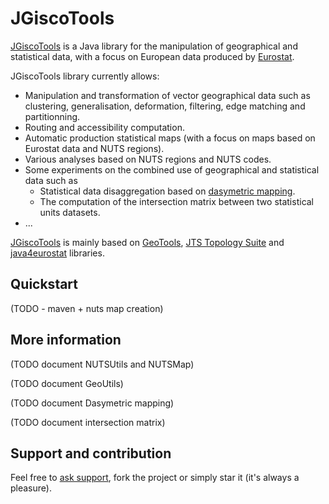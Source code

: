# JGiscoTools

[JGiscoTools](https://github.com/eurostat/JGiscoTools) is a Java library for the manipulation of geographical and statistical data, with a focus on European data produced by [Eurostat](http://ec.europa.eu/eurostat).

JGiscoTools library currently allows:
- Manipulation and transformation of vector geographical data such as clustering, generalisation, deformation, filtering, edge matching and partitionning.
- Routing and accessibility computation.
- Automatic production statistical maps (with a focus on maps based on Eurostat data and NUTS regions).
- Various analyses based on NUTS regions and NUTS codes.
- Some experiments on the combined use of geographical and statistical data such as
  - Statistical data disaggregation based on [dasymetric mapping](https://en.wikipedia.org/wiki/Dasymetric_map).
  - The computation of the intersection matrix between two statistical units datasets.
- ...

[JGiscoTools](https://github.com/eurostat/JGiscoTools) is mainly based on [GeoTools](http://www.geotools.org/), [JTS Topology Suite](https://locationtech.github.io/jts/) and [java4eurostat](https://github.com/eurostat/java4eurostat) libraries.

## Quickstart

(TODO - maven + nuts map creation)

## More information

(TODO document NUTSUtils and NUTSMap)

(TODO document GeoUtils)

(TODO document Dasymetric mapping)

(TODO document intersection matrix)

## Support and contribution

Feel free to [ask support](https://github.com/eurostat/JGiscoTools/issues/new), fork the project or simply star it (it's always a pleasure).
